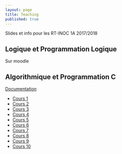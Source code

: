 ```yaml
---
layout: page
title: Teaching
published: true
---
```


Slides et info pour les RT-INOC 1A 2017/2018


## Logique et Programmation Logique

Sur moodle

## Algorithmique et Programmation C

[Documentation](https://bramas.gitlab.io/libtps.h/)

* [Cours 1](https://bramas.gitlab.io/tps-c/)
* [Cours 2](https://bramas.gitlab.io/tps-c/index.html?file=cours2)
* [Cours 3](https://bramas.gitlab.io/tps-c/index.html?file=cours3)
* [Cours 4](https://bramas.gitlab.io/tps-c/index.html?file=cours4)
* [Cours 5](https://bramas.gitlab.io/tps-c/index.html?file=cours5)
* [Cours 6](https://bramas.gitlab.io/tps-c/index.html?file=cours6)
* [Cours 7](https://bramas.gitlab.io/tps-c/index.html?file=cours7)
* [Cours 8](https://bramas.gitlab.io/tps-c/index.html?file=cours8)
* [Cours 9](https://bramas.gitlab.io/tps-c/index.html?file=cours9)
* [Cours 10](https://bramas.gitlab.io/tps-c/index.html?file=cours10)
